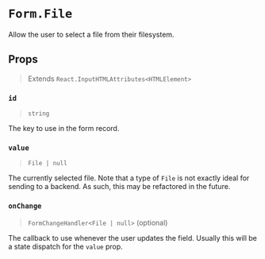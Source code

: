 # `Form.File`

Allow the user to select a file from their filesystem.

## Props
> Extends `React.InputHTMLAttributes<HTMLElement>`

### `id`
> `string`

The key to use in the form record.

### `value`
> `File | null`

The currently selected file. Note that a type of `File` is not exactly ideal for
sending to a backend. As such, this may be refactored in the future.

### `onChange`
> `FormChangeHandler<File | null>` (optional)

The callback to use whenever the user updates the field. Usually this will be a
state dispatch for the `value` prop.
